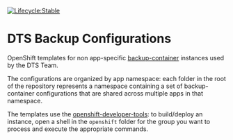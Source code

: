 [![Lifecycle:Stable](https://img.shields.io/badge/Lifecycle-Stable-97ca00)](https://github.com/bcgov/repomountie/blob/master/doc/lifecycle-badges.md)
# DTS Backup Configurations

OpenShift templates for non app-specific [backup-container](https://github.com/BCDevOps/backup-container) instances used by the DTS Team.

The configurations are organized by app namespace: each folder in the root of the repository represents a namespace containing a set of backup-container configurations that are shared across multiple apps in that namespace.

The templates use the [openshift-developer-tools](https://github.com/BCDevOps/openshift-developer-tools): to build/deploy an instance, open a shell in the `openshift` folder for the group you want to process and execute the appropriate commands.
